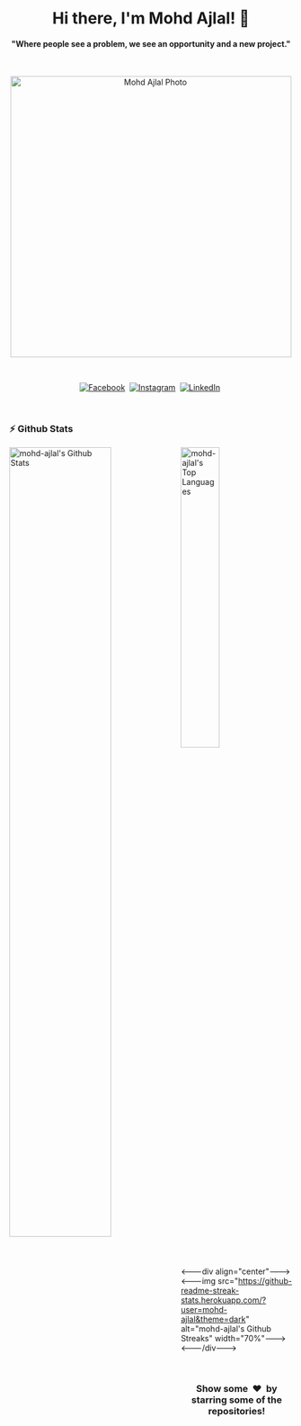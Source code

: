 <!--
**mohd-ajlal/mohd-ajlal** is a ✨ _special_ ✨ repository because its `README.md` (this file) appears on your GitHub profile.

Here are some ideas to get you started:

- 🔭 I’m currently working on ...
- 🌱 I’m currently learning ...
- 👯 I’m looking to collaborate on ...
- 🤔 I’m looking for help with ...
- 💬 Ask me about ...
- 📫 How to reach me: ...
- 😄 Pronouns: ...
- ⚡ Fun fact: ...
-->

<p>
  <h1 align="center"><b>Hi there, I'm Mohd Ajlal! 👋</b></h1>
</p>
<p>
  <h4 align="center"><b>"Where people see a problem, we see an opportunity and a new project."</b></h4>
</p>
<br>
<p align="center">
<img height="500px" alt="Mohd Ajlal Photo" src="https://avatars.githubusercontent.com/u/78673824?v=4" /></p>
<br>
<p align="center">
<a href="https://www.facebook.com/mohdajlal.ajlal" target="_blank"><img src="https://img.shields.io/badge/facebook-%231877F2.svg?&style=for-the-badge&logo=facebook&logoColor=white" alt="Facebook" /></a>&nbsp;
<a href="https://instagram.com/mohd_ajlal" target="_blank"><img src="https://img.shields.io/badge/instagram-%23E4405F.svg?&style=for-the-badge&logo=instagram&logoColor=white" alt="Instagram" /></a>&nbsp;
<a href="https://www.linkedin.com/in/mohd-ajlal-816388253/" target="_blank"><img src="https://img.shields.io/badge/linkedin-%230077B5.svg?&style=for-the-badge&logo=linkedin&logoColor=white" alt="LinkedIn" /></a>&nbsp;</p>
<br>

### :zap: Github Stats

  <img align="left" src="https://github-readme-stats.vercel.app/api?username=mohd-ajlal&count_private=true&show_icons=true&title_color=fff&icon_color=79ff97&text_color=efefef&bg_color=24292e&cache_seconds=1800" alt="mohd-ajlal's Github Stats" width="60%">
  
<img src="https://github-readme-stats.vercel.app/api/top-langs/?username=mohd-ajlal&show_icons=true&hide_border=true&theme=radical" width="37%" alt="mohd-ajlal's Top Languages">

<---div align="center"--->
  <---img src="https://github-readme-streak-stats.herokuapp.com/?user=mohd-ajlal&theme=dark" alt="mohd-ajlal's Github Streaks" width="70%"--->
<---/div--->

<br>

<h3 align="center">Show some &nbsp;❤️&nbsp; by starring some of the repositories!</h3>
